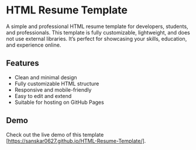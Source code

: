 # HTML Resume Template  

A simple and professional HTML resume template for developers, students, and professionals. This template is fully customizable, lightweight, and does not use external libraries. It’s perfect for showcasing your skills, education, and experience online.  

## Features  
- Clean and minimal design  
- Fully customizable HTML structure  
- Responsive and mobile-friendly  
- Easy to edit and extend  
- Suitable for hosting on GitHub Pages  

## Demo  
Check out the live demo of this template [https://sanskar0627.github.io/HTML-Resume-Template/].  
